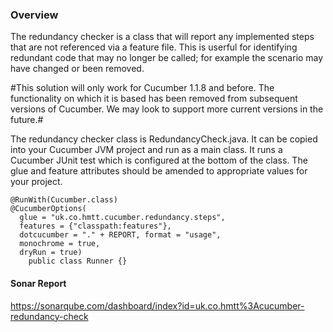 ### Overview

The redundancy checker is a class that will report any implemented steps that are not referenced via a feature file. This is userful for identifying redundant code that may no longer be called; for example the scenario may have changed or been removed.

#This solution will only work for Cucumber 1.1.8 and before. The functionality on which it is based has been removed from subsequent versions of Cucumber. We may look to support more current versions in the future.#

The redundancy checker class is RedundancyCheck.java. It can be copied into your Cucumber JVM project and run as a main class. It runs a Cucumber JUnit test which is configured at the bottom of the class. The glue and feature attributes should be amended to appropriate values for your project.

```
@RunWith(Cucumber.class)
@CucumberOptions(
  glue = "uk.co.hmtt.cucumber.redundancy.steps", 
  features = {"classpath:features"}, 
  dotcucumber = "." + REPORT, format = "usage", 
  monochrome = true, 
  dryRun = true)
    public class Runner {}
```

#### Sonar Report

https://sonarqube.com/dashboard/index?id=uk.co.hmtt%3Acucumber-redundancy-check
